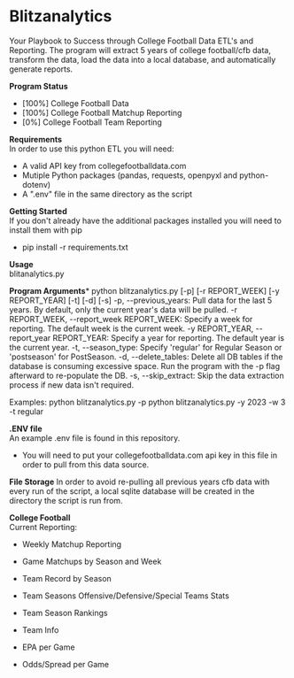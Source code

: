 # Blitzanalytics
Your Playbook to Success through College Football Data ETL's and Reporting.
The program will extract 5 years of college football/cfb data, transform the data, load the data into a local database, and automatically generate reports.  

**Program Status**
<br>
- [100%] College Football Data 
- [100%] College Football Matchup Reporting
- [0%] College Football Team Reporting

**Requirements**
<br>
  In order to use this python ETL you will need:
  - A valid API key from collegefootballdata.com 
  - Mutiple Python packages (pandas, requests, openpyxl and python-dotenv)
  - A ".env" file in the same directory as the script

**Getting Started**
<br>
  If you don't already have the additional packages installed you will need to install them with pip
  - pip install -r requirements.txt

**Usage**
<br>
  blitanalytics.py

**Program Arguments***
  python blitzanalytics.py [-p] [-r REPORT_WEEK] [-y REPORT_YEAR] [-t] [-d] [-s]
  -p, --previous_years: Pull data for the last 5 years. By default, only the current year's data will be pulled.
  -r REPORT_WEEK, --report_week REPORT_WEEK: Specify a week for reporting. The default week is the current week.
  -y REPORT_YEAR, --report_year REPORT_YEAR: Specify a year for reporting. The default year is the current year.
  -t, --season_type: Specify 'regular' for Regular Season or 'postseason' for PostSeason.
  -d, --delete_tables: Delete all DB tables if the database is consuming excessive space. Run the program with the -p flag afterward to re-populate the DB.
  -s, --skip_extract: Skip the data extraction process if new data isn't required.

  Examples:
  python blitzanalytics.py -p
  python blitzanalytics.py -y 2023 -w 3 -t regular


**.ENV file**
<br>
  An example .env file is found in this repository.
  - You will need to put your collegefootballdata.com api key in this file in order to pull from this data source.

**File Storage**
  In order to avoid re-pulling all previous years cfb data with every run of the script, a local sqlite database will be created in the directory the script is run from. 

**College Football**
<br>
  Current Reporting:
  - Weekly Matchup Reporting
    
  - Game Matchups by Season and Week
  - Team Record by Season
  - Team Seasons Offensive/Defensive/Special Teams Stats
  - Team Season Rankings
  - Team Info
  - EPA per Game
  - Odds/Spread per Game


